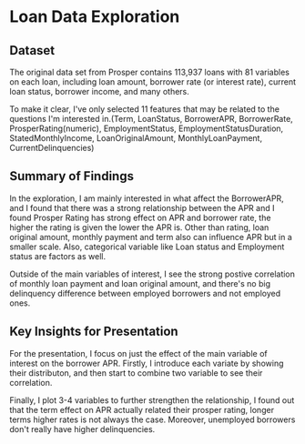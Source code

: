 # Loan Data Exploration

## Dataset

The original data set from Prosper contains 113,937 loans with 81 variables on each loan, including loan amount, borrower rate (or interest rate), current loan status, borrower income, and many others.

To make it clear, I've only selected 11 features that may be related to the questions I'm interested in.(Term, LoanStatus, BorrowerAPR, BorrowerRate, ProsperRating(numeric), EmploymentStatus, EmploymentStatusDuration, StatedMonthlyIncome, LoanOriginalAmount, MonthlyLoanPayment, CurrentDelinquencies)


## Summary of Findings

In the exploration, I am mainly interested in what affect the BorrowerAPR, and I found that there was a strong relationship between the APR and I found Prosper Rating has strong effect on APR and borrower rate, the higher the rating is given the lower the APR is. Other than rating, loan original amount, monthly payment and term also can influence APR but in a smaller scale.
Also, categorical variable like Loan status and Employment status are factors as well.

Outside of the main variables of interest, I see the strong postive correlation of monthly loan payment and loan original amount, 
and there's no big delinquency difference between employed borrowers and not employed ones.


## Key Insights for Presentation

For the presentation, I focus on just the effect of the main variable of interest on the borrower APR. Firstly, I introduce each variate by showing their distributon, and then start to combine two variable to see their correlation.

Finally, I plot 3-4 variables to further strengthen the relationship, I found out that the term effect on APR actually related their prosper rating, longer terms higher rates is not always the case. Moreover, unemployed borrowers don't really have higher delinquencies.

